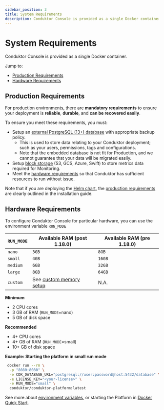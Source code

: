 ```yaml
---
sidebar_position: 3
title: System Requirements
description: Conduktor Console is provided as a single Docker container.
---
```


# System Requirements

Conduktor Console is provided as a single Docker container.

Jump to:
 - [Production Requirements](#production-requirements)
 - [Hardware Requirements](#hardware-requirements)


## Production Requirements

For production environments, there are **mandatory requirements** to ensure your deployment is **reliable**, **durable**, and **can be recovered easily**. 

To ensure you meet these requirements, you must:

 - Setup an [external PostgreSQL (13+) database](../configuration/database.md) with appropriate backup policy. 
    - This is used to store data relating to your Conduktor deployment; such as your users, permissions, tags and configurations. 
    - Note that the embedded database is not fit for Production, and we cannot guarantee that your data will be migrated easily. 
 - Setup [block storage](../configuration/env-variables.md#monitoring-properties) (S3, GCS, Azure, Swift) to store metrics data required for Monitoring. 
 - Meet the [hardware requirements](#hardware-requirements) so that Conduktor has sufficient resources to run without issue. 
 
Note that if you are deploying the [Helm chart](./get-started/kubernetes.md), the [production requirements](./get-started/kubernetes.md#production-requirements) are clearly outlined in the installation guide. 

## Hardware Requirements

To configure Conduktor Console for particular hardware, you can use the environment variable `RUN_MODE`

| `RUN_MODE`| Available RAM (post 1.18.0) | Available RAM (pre 1.18.0) |
| --------- | --------------------------- | -------------------------- |
| `nano`    | `3GB`                       | `8GB`                      |
| `small`   | `4GB`                       | `16GB`                     |
| `medium`  | `6GB`                       | `32GB`                     |
| `large`   | `8GB`                       | `64GB`                     |
| `custom` | See [custom memory setup](../configuration/memory-configuration.md) |  N.A. |

**Minimum**

- 2 CPU cores
- 3 GB of RAM (`RUN_MODE`=nano)
- 5 GB of disk space

**Recommended**

- 4+ CPU cores
- 4+ GB of RAM (`RUN_MODE`=small)
- 10+ GB of disk space

**Example: Starting the platform in small run mode**

```bash
 docker run --rm \
  -p "8080:8080" \
  -e CDK_DATABASE_URL="postgresql://user:password@host:5432/database" \
  -e LICENSE_KEY="<your-license>" \
  -e RUN_MODE="small" \
  conduktor/conduktor-platform:latest
```

See more about [environment variables](/platform/configuration/env-variables/), or starting the Platform in [Docker Quick Start](/platform/installation/get-started/docker/).